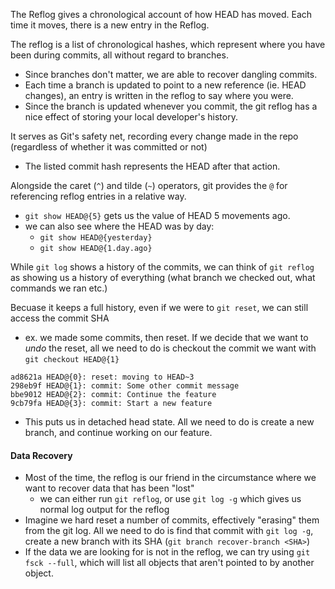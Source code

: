 
The Reflog gives a chronological account of how HEAD has moved. Each time it moves, there is a new entry in the Reflog.

The reflog is a list of chronological hashes, which represent where you have been during commits, all without regard to branches.
- Since branches don't matter, we are able to recover dangling commits.
- Each time a branch is updated to point to a new reference (ie. HEAD changes), an entry is written in the reflog to say where you were.
- Since the branch is updated whenever you commit, the git reflog has a nice effect of storing your local developer's history.

It serves as Git's safety net, recording every change made in the repo (regardless of whether it was committed or not)
- The listed commit hash represents the HEAD after that action.

Alongside the caret (`^`) and tilde (`~`) operators, git provides the `@` for referencing reflog entries in a relative way.
- `git show HEAD@{5}` gets us the value of HEAD 5 movements ago.
- we can also see where the HEAD was by day:
	- `git show HEAD@{yesterday}`
	- `git show HEAD@{1.day.ago}`

While `git log` shows a history of the commits, we can think of `git reflog` as showing us a history of everything (what branch we checked out, what commands we ran etc.)

Becuase it keeps a full history, even if we were to `git reset`, we can still access the commit SHA
- ex. we made some commits, then reset. If we decide that we want to *undo* the reset, all we need to do is checkout the commit we want with `git checkout HEAD@{1}`
```
ad8621a HEAD@{0}: reset: moving to HEAD~3
298eb9f HEAD@{1}: commit: Some other commit message
bbe9012 HEAD@{2}: commit: Continue the feature
9cb79fa HEAD@{3}: commit: Start a new feature
```
- This puts us in detached head state. All we need to do is create a new branch, and continue working on our feature.

#### Data Recovery
- Most of the time, the reflog is our friend in the circumstance where we want to recover data that has been "lost"
	- we can either run `git reflog`, or use `git log -g` which gives us normal log output for the reflog
- Imagine we hard reset a number of commits, effectively "erasing" them from the git log. All we need to do is find that commit with `git log -g`, create a new branch with its SHA (`git branch recover-branch <SHA>`)
- If the data we are looking for is not in the reflog, we can try using `git fsck --full`, which will list all objects that aren't pointed to by another object.
